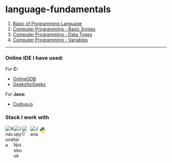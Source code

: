 # language-fundamentals

1. [Basic of Programming Language](https://github.com/masrufjaman/language-fundamentals/blob/main/Basic%20of%20Programming%20Language.ipynb)
2. [Computer Programming - Basic Syntax](https://github.com/masrufjaman/language-fundamentals/blob/main/Computer%20Programming%20-%20Basic%20Syntax.ipynb)
3. [Computer Programming - Data Types](https://github.com/masrufjaman/language-fundamentals/blob/main/Computer%20Programming%20-%20Data%20Types.ipynb)
4. [Computer Programming - Variables](https://github.com/masrufjaman/language-fundamentals/blob/main/Computer%20Programming%20-%20Variables.ipynb)


***

### Online IDE I have used:

For **C:**  
- [OnlineGDB](https://www.onlinegdb.com/online_c_compiler)
- [GeeksforGeeks](https://ide.geeksforgeeks.org/)

For **Java:**
- [Codiva.io](https://www.codiva.io/)

### Stack I work with

<img align="left" alt="Anaconda" width="26px" src="https://upload.wikimedia.org/wikipedia/commons/thumb/e/ea/Conda_logo.svg/746px-Conda_logo.svg.png" />
<img align="left" alt="Jupyter Notebook" width="26px" src="https://upload.wikimedia.org/wikipedia/commons/thumb/3/38/Jupyter_logo.svg/66px-Jupyter_logo.svg.png" />
<img align="left" alt="C" width="26px" src="https://upload.wikimedia.org/wikipedia/commons/3/35/The_C_Programming_Language_logo.svg" />
<img align="left" alt="Java" width="26px" src="https://upload.wikimedia.org/wikipedia/fr/2/2e/Java_Logo.svg" />
<img align="left" alt="Python" width="26px" src="https://raw.githubusercontent.com/github/explore/80688e429a7d4ef2fca1e82350fe8e3517d3494d/topics/python/python.png" />

